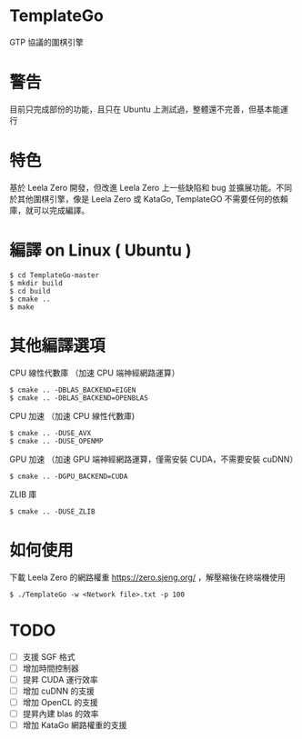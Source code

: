 # TemplateGo
GTP 協議的圍棋引擎

# 警告
目前只完成部份的功能，且只在 Ubuntu 上測試過，整體還不完善，但基本能運行

# 特色
基於 Leela Zero 開發，但改進 Leela Zero 上一些缺陷和 bug 並擴展功能。不同於其他圍棋引擎，像是 Leela Zero 或 KataGo, TemplateGO 不需要任何的依賴庫，就可以完成編譯。


# 編譯 on Linux ( Ubuntu )

    $ cd TemplateGo-master
    $ mkdir build
    $ cd build
    $ cmake ..
    $ make


# 其他編譯選項

CPU 線性代數庫 （加速 CPU 端神經網路運算）

    $ cmake .. -DBLAS_BACKEND=EIGEN
    $ cmake .. -DBLAS_BACKEND=OPENBLAS
    
CPU 加速 （加速 CPU 線性代數庫)

    $ cmake .. -DUSE_AVX
    $ cmake .. -DUSE_OPENMP

GPU 加速 （加速 GPU 端神經網路運算，僅需安裝 CUDA，不需要安裝 cuDNN）

    $ cmake .. -DGPU_BACKEND=CUDA

ZLIB 庫
    
    $ cmake .. -DUSE_ZLIB
    
    
# 如何使用

下載 Leela Zero 的網路權重 https://zero.sjeng.org/ ，解壓縮後在終端機使用

    $ ./TemplateGo -w <Network file>.txt -p 100

# TODO
- [ ] 支援 SGF 格式
- [ ] 增加時間控制器
- [ ] 提昇 CUDA 運行效率 
- [ ] 增加 cuDNN 的支援
- [ ] 增加 OpenCL 的支援 
- [ ] 提昇內建 blas 的效率 
- [ ] 增加 KataGo 網路權重的支援 
